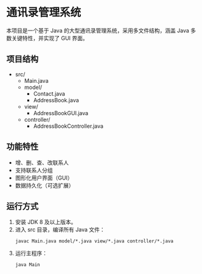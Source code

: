 # 通讯录管理系统

本项目是一个基于 Java 的大型通讯录管理系统，采用多文件结构，涵盖 Java 多数关键特性，并实现了 GUI 界面。

## 项目结构
- src/
  - Main.java
  - model/
    - Contact.java
    - AddressBook.java
  - view/
    - AddressBookGUI.java
  - controller/
    - AddressBookController.java

## 功能特性
- 增、删、查、改联系人
- 支持联系人分组
- 图形化用户界面（GUI）
- 数据持久化（可选扩展）

## 运行方式
1. 安装 JDK 8 及以上版本。
2. 进入 src 目录，编译所有 Java 文件：
   ```shell
   javac Main.java model/*.java view/*.java controller/*.java
   ```
3. 运行主程序：
   ```shell
   java Main
   ```

